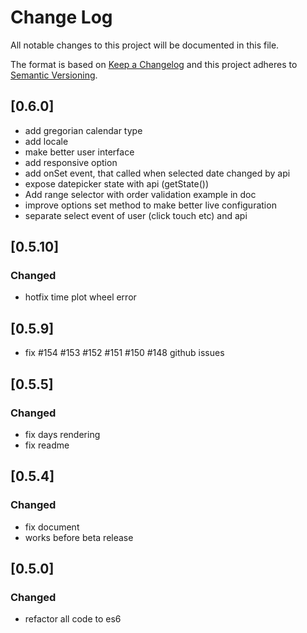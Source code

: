 # Change Log
All notable changes to this project will be documented in this file.

The format is based on [Keep a Changelog](http://keepachangelog.com/) 
and this project adheres to [Semantic Versioning](http://semver.org/).

## [0.6.0]
- add gregorian calendar type
- add locale
- make better user interface
- add responsive option
- add onSet event, that called when selected date changed by api
- expose datepicker state with api (getState())
- Add range selector with order validation example in doc
- improve options set method to make better live configuration
- separate select event of user (click touch etc) and api

## [0.5.10]
### Changed
- hotfix time plot wheel error

## [0.5.9]
- fix #154 #153 #152 #151 #150 #148 github issues

## [0.5.5] 
### Changed
- fix days rendering
- fix readme


## [0.5.4] 
### Changed
- fix document
- works before beta release


## [0.5.0] 
### Changed
- refactor all code to es6
